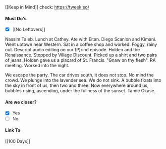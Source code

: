 [[Keep in Mind]]
check: https://tweek.so/
#### Must Do's
- [x] [[No Leftovers]]

Nassim Taleb. Lunch at Cathey. Ate with Eitan. Diego Scanlon and Kimani. Went uptown near Western. Sat in a coffee shop and worked. Foggy, rainy out. Descript audio editing on our (P)rind episode. Holden and the Renaissance. Stopped by Village Discount. Picked up a shirt and two pairs of jeans. Holden gave us a placard of St. Francis. "Gnaw on thy flesh". RA meeting. Worked into the night.

We escape the party. The car drives south, it does not stop. No mind the crowd. We plunge into the lavender sea. We do not sink. A bubble floats into the sky in front of us, then two and three. Now everywhere around us, bubbles rising, ascending, under the fullness of the sunset. Tamie Okase.
#### Are we closer?
- [x] Yes
- [ ] No
#### Link To
[[100 Days]]